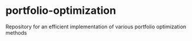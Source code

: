 # portfolio-optimization
Repository for an efficient implementation of various portfolio optimization methods

